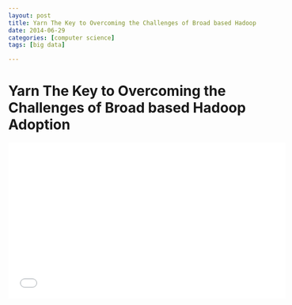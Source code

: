 ```yaml
---
layout: post
title: Yarn The Key to Overcoming the Challenges of Broad based Hadoop Adoption
date: 2014-06-29
categories: [computer science]
tags: [big data]

---
```



# Yarn The Key to Overcoming the Challenges of Broad based Hadoop Adoption

<iframe width="560" height="315" src="//www.youtube.com/embed/KnE80g9ExNU" frameborder="0" allowfullscreen></iframe>
